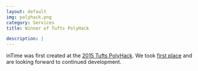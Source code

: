 ```yaml
---
layout: default
img: polyhack.png
category: Services
title: Winner of Tufts PolyHack

description: |
---
```

inTime was first created at the [2015 Tufts PolyHack](http://2015.polyhack.tufts.io). We took [first place](http://2015.polyhack.tufts.io/winners) and are looking forward to continued development.